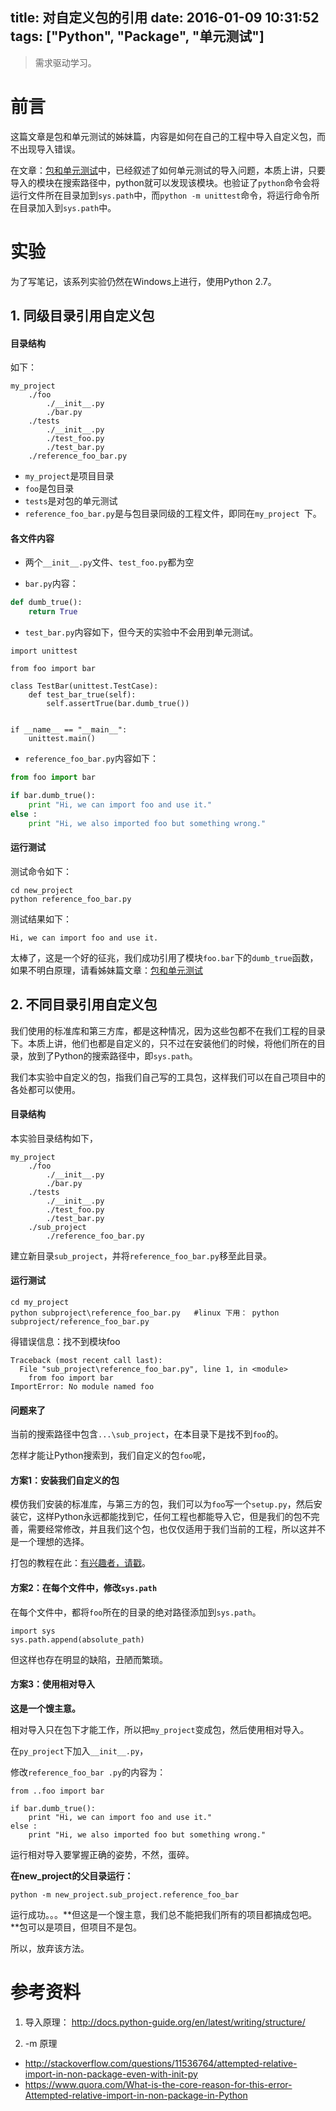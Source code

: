 title: 对自定义包的引用
date: 2016-01-09 10:31:52
tags: ["Python", "Package", "单元测试"]
---


> 需求驱动学习。


# 前言

这篇文章是包和单元测试的姊妹篇，内容是如何在自己的工程中导入自定义包，而不出现导入错误。


在文章：[包和单元测试](/2016/01/08/package-unittest-import-error/)中，已经叙述了如何单元测试的导入问题，本质上讲，只要导入的模块在搜索路径中，python就可以发现该模块。也验证了`python`命令会将运行文件所在目录加到`sys.path`中，而`python -m unittest`命令，将运行命令所在目录加入到`sys.path`中。


<!--more-->


# 实验


为了写笔记，该系列实验仍然在Windows上进行，使用Python 2.7。


## 1. 同级目录引用自定义包


#### 目录结构

如下：

```
my_project
	./foo
		./__init__.py
		./bar.py
	./tests
		./__init__.py
		./test_foo.py
		./test_bar.py
	./reference_foo_bar.py
```

- `my_project`是项目目录
- `foo`是包目录
- `tests`是对包的单元测试
- `reference_foo_bar.py`是与包目录同级的工程文件，即同在`my_project `下。


#### 各文件内容

- 两个`__init__.py`文件、`test_foo.py`都为空

- `bar.py`内容：

```python
def dumb_true():
	return True
```

- `test_bar.py`内容如下，但今天的实验中不会用到单元测试。

```
import unittest

from foo import bar

class TestBar(unittest.TestCase):
    def test_bar_true(self):
        self.assertTrue(bar.dumb_true())


if __name__ == "__main__":
    unittest.main()
```

- `reference_foo_bar.py`内容如下：

```python
from foo import bar

if bar.dumb_true():
	print "Hi, we can import foo and use it."
else :
	print "Hi, we also imported foo but something wrong."
```

#### 运行测试

测试命令如下：

```
cd new_project
python reference_foo_bar.py
```

测试结果如下：

```
Hi, we can import foo and use it.
```

太棒了，这是一个好的征兆，我们成功引用了模块`foo.bar`下的`dumb_true`函数，如果不明白原理，请看姊妹篇文章：[包和单元测试](/2016/01/08/package-unittest-import-error/)


## 2. 不同目录引用自定义包

我们使用的标准库和第三方库，都是这种情况，因为这些包都不在我们工程的目录下。本质上讲，他们也都是自定义的，只不过在安装他们的时候，将他们所在的目录，放到了Python的搜索路径中，即`sys.path`。

我们本实验中自定义的包，指我们自己写的工具包，这样我们可以在自己项目中的各处都可以使用。

#### 目录结构

本实验目录结构如下，

```
my_project
	./foo
		./__init__.py
		./bar.py
	./tests
		./__init__.py
		./test_foo.py
		./test_bar.py
	./sub_project
		./reference_foo_bar.py
```

建立新目录`sub_project`，并将`reference_foo_bar.py`移至此目录。

#### 运行测试

```
cd my_project
python subproject\reference_foo_bar.py   #linux 下用： python subproject/reference_foo_bar.py 
```

得错误信息：找不到模块foo


```
Traceback (most recent call last):
  File "sub_project\reference_foo_bar.py", line 1, in <module>
    from foo import bar
ImportError: No module named foo
```

#### 问题来了

当前的搜索路径中包含`...\sub_project`，在本目录下是找不到`foo`的。

怎样才能让Python搜索到，我们自定义的包`foo`呢，

#### 方案1：安装我们自定义的包

模仿我们安装的标准库，与第三方的包，我们可以为`foo`写一个`setup.py`，然后安装它，这样Python永远都能找到它，任何工程也都能导入它，但是我们的包不完善，需要经常修改，并且我们这个包，也仅仅适用于我们当前的工程，所以这并不是一个理想的选择。

打包的教程在此：[有兴趣者，请戳](https://python-packaging.readthedocs.org/en/latest/)。


#### 方案2：在每个文件中，修改`sys.path`

在每个文件中，都将`foo`所在的目录的绝对路径添加到`sys.path`。

```
import sys
sys.path.append(absolute_path)
```

但这样也存在明显的缺陷，丑陋而繁琐。


#### 方案3：使用相对导入

**这是一个馊主意。**

相对导入只在包下才能工作，所以把`my_project`变成包，然后使用相对导入。

在`py_project`下加入`__init__.py`，

修改`reference_foo_bar .py`的内容为：

```
from ..foo import bar

if bar.dumb_true():
	print "Hi, we can import foo and use it."
else :
	print "Hi, we also imported foo but something wrong."
```

运行相对导入要掌握正确的姿势，不然，蛋碎。

**在new_project的父目录运行：**

```
python -m new_project.sub_project.reference_foo_bar  
```

运行成功。。。**但这是一个馊主意，我们总不能把我们所有的项目都搞成包吧。**包可以是项目，但项目不是包。

所以，放弃该方法。



# 参考资料

1. 导入原理：
http://docs.python-guide.org/en/latest/writing/structure/

2. -m 原理
- http://stackoverflow.com/questions/11536764/attempted-relative-import-in-non-package-even-with-init-py
- https://www.quora.com/What-is-the-core-reason-for-this-error-Attempted-relative-import-in-non-package-in-Python





